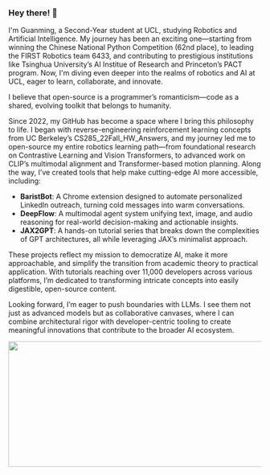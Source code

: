 ### Hey there! 👋  
I'm Guanming, a Second-Year student at UCL, studying Robotics and Artificial Intelligence. My journey has been an exciting one—starting from winning the Chinese National Python Competition (62nd place), to leading the FIRST Robotics team 6433, and contributing to prestigious institutions like Tsinghua University’s AI Institue of Research and Princeton’s PACT program. Now, I'm diving even deeper into the realms of robotics and AI at UCL, eager to learn, collaborate, and innovate.

I believe that open-source is a programmer’s romanticism—code as a shared, evolving toolkit that belongs to humanity.

Since 2022, my GitHub has become a space where I bring this philosophy to life. I began with reverse-engineering reinforcement learning concepts from UC Berkeley’s CS285_22Fall_HW_Answers, and my journey led me to open-source my entire robotics learning path—from foundational research on Contrastive Learning and Vision Transformers, to advanced work on CLIP’s multimodal alignment and Transformer-based motion planning. Along the way, I’ve created tools that help make cutting-edge AI more accessible, including:

- **BaristBot**: A Chrome extension designed to automate personalized LinkedIn outreach, turning cold messages into warm conversations.
- **DeepFlow**: A multimodal agent system unifying text, image, and audio reasoning for real-world decision-making and actionable insights.
- **JAX2GPT**: A hands-on tutorial series that breaks down the complexities of GPT architectures, all while leveraging JAX’s minimalist approach.

These projects reflect my mission to democratize AI, make it more approachable, and simplify the transition from academic theory to practical application. With tutorials reaching over 11,000 developers across various platforms, I’m dedicated to transforming intricate concepts into easily digestible, open-source content.

Looking forward, I’m eager to push boundaries with LLMs. I see them not just as advanced models but as collaborative canvases, where I can combine architectural rigor with developer-centric tooling to create meaningful innovations that contribute to the broader AI ecosystem.

<img src="https://github-readme-stats.vercel.app/api?username=william-Dic&show_icons=true&bg_color=00000000" width="1000" height="250" />
